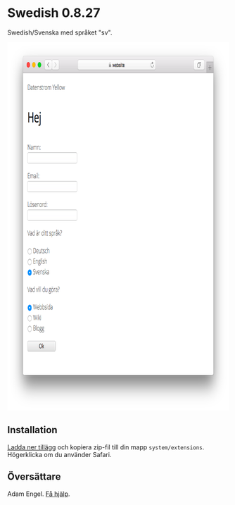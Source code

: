 Swedish 0.8.27
==============
Swedish/Svenska med språket "sv".

<p align="center"><img src="swedish-screenshot.png?raw=true" width="795" height="836" alt="Screenshot"></p>

## Installation

[Ladda ner tillägg](https://github.com/datenstrom/yellow-extensions/raw/master/zip/swedish.zip) och kopiera zip-fil till din mapp `system/extensions`. Högerklicka om du använder Safari.

## Översättare

Adam Engel. [Få hjälp](https://datenstrom.se/sv/yellow/help/).

